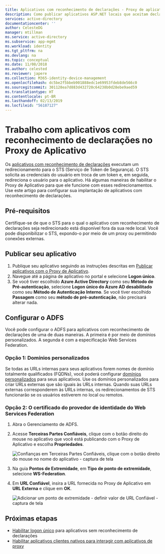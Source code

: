 ```yaml
---
title: Aplicativos com reconhecimento de declarações - Proxy de aplicativo do Azure AD | Microsoft Docs
description: Como publicar aplicativos ASP.NET locais que aceitam declarações do ADFS para acesso remoto seguro por seus usuários.
services: active-directory
documentationcenter: ''
author: CelesteDG
manager: mtillman
ms.service: active-directory
ms.subservice: app-mgmt
ms.workload: identity
ms.tgt_pltfrm: na
ms.devlang: na
ms.topic: conceptual
ms.date: 11/08/2018
ms.author: celested
ms.reviewer: japere
ms.collection: M365-identity-device-management
ms.openlocfilehash: dc5be2f5bbeb901888edc1e69953fdeb8de566c0
ms.sourcegitcommit: 301128ea7d883d432720c64238b0d28ebe9aed59
ms.translationtype: HT
ms.contentlocale: pt-BR
ms.lasthandoff: 02/13/2019
ms.locfileid: "56187127"
---
```

# <a name="working-with-claims-aware-apps-in-application-proxy"></a>Trabalho com aplicativos com reconhecimento de declarações no Proxy de Aplicativo
Os [aplicativos com reconhecimento de declarações](https://msdn.microsoft.com/library/windows/desktop/bb736227.aspx) executam um redirecionamento para o STS (Serviço de Token de Segurança). O STS solicita as credenciais do usuário em troca de um token e, em seguida, redireciona o usuário para o aplicativo. Há algumas maneiras de habilitar o Proxy de Aplicativo para que ele funcione com esses redirecionamentos. Use este artigo para configurar sua implantação de aplicativos com reconhecimento de declarações. 

## <a name="prerequisites"></a>Pré-requisitos
Certifique-se de que o STS para o qual o aplicativo com reconhecimento de declarações seja redirecionado está disponível fora da sua rede local. Você pode disponibilizar o STS, expondo-o por meio de um proxy ou permitindo conexões externas. 

## <a name="publish-your-application"></a>Publicar seu aplicativo

1. Publique seu aplicativo seguindo as instruções descritas em [Publicar aplicativos com o Proxy de Aplicativo](application-proxy-add-on-premises-application.md).
2. Navegue até a página de aplicativo no portal e selecione **Logon único**.
3. Se você tiver escolhido **Azure Active Directory** como seu **Método de Pré-autenticação**, selecione **Logon único do Azure AD desabilitado** como seu **Método de Autenticação Interno**. Se você tiver escolhido **Passagem** como seu **método de pré-autenticação**, não precisará alterar nada.

## <a name="configure-adfs"></a>Configurar o ADFS

Você pode configurar o ADFS para aplicativos com reconhecimento de declarações de uma de duas maneiras. A primeira é por meio de domínios personalizados. A segunda é com a especificação Web Services Federation. 

### <a name="option-1-custom-domains"></a>Opção 1: Domínios personalizados

Se todas as URLs internas para seus aplicativos forem nomes de domínio totalmente qualificados (FQDNs), você poderá configurar [domínios personalizados](application-proxy-configure-custom-domain.md) para seus aplicativos. Use os domínios personalizados para criar URLs externas que são iguais às URLs internas. Quando suas URLs externas corresponderem às URLs internas, os redirecionamentos de STS funcionarão se os usuários estiverem no local ou remotos. 

### <a name="option-2-ws-federation"></a>Opção 2: O certificado do provedor de identidade do Web Services Federation

1. Abra o Gerenciamento de ADFS.
2. Acesse **Terceiras Partes Confiáveis**, clique com o botão direito do mouse no aplicativo que você está publicando com o Proxy de Aplicativo e escolha **Propriedades**.  

   ![Confianças em Terceiras Partes Confiáveis, clique com o botão direito do mouse no nome do aplicativo - captura de tela](./media/application-proxy-configure-for-claims-aware-applications/appproxyrelyingpartytrust.png)  

3. Na guia **Pontos de Extremidade**, em **Tipo de ponto de extremidade**, selecione **WS-Federation**.
4. Em **URL Confiável**, insira a URL fornecida no Proxy de Aplicativo em **URL Externa** e clique em **OK**.  

   ![Adicionar um ponto de extremidade - definir valor de URL Confiável - captura de tela](./media/application-proxy-configure-for-claims-aware-applications/appproxyendpointtrustedurl.png)  

## <a name="next-steps"></a>Próximas etapas
* [Habilitar logon único](configure-single-sign-on-portal.md) para aplicativos sem reconhecimento de declarações
* [Habilitar aplicativos clientes nativos para interagir com aplicativos de proxy](application-proxy-configure-native-client-application.md)


